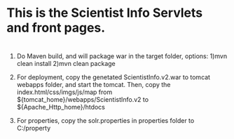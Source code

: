 #
# This is the Scientist Info Servlets and front pages.
#

1. Do Maven build, and will package war in the target folder, options:
	1)mvn clean install
	2)mvn clean package

2. For deployment, copy the genetated ScientistInfo.v2.war to tomcat webapps folder, and start the tomcat.
Then, copy the index.html/css/imgs/js/map from ${tomcat_home}/webapps/ScientistInfo.v2 to ${Apache_Http_home}/htdocs

3. For properties, copy the solr.properties in properties folder to C:/property

